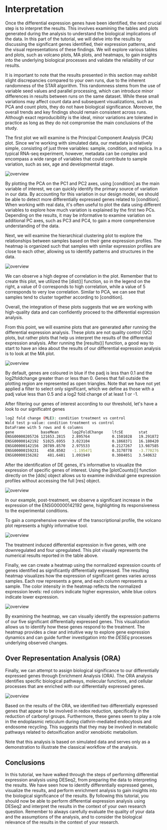 # Interpretation

Once the differential expression genes have been identified, the next crucial step is to interpret the results. This involves examining the tables and plots generated during the analysis to understand the biological implications of the data. In this part of the tutorial, we will delve into the results by discussing the significant genes identified, their expression patterns, and the visual representations of these findings. We will explore various tables and plots, such as volcano plots, MA plots, and heatmaps, to gain insights into the underlying biological processes and validate the reliability of our results.

It is important to note that the results presented in this section may exhibit slight discrepancies compared to your own runs, due to the inherent randomness of the STAR algorithm. This randomness stems from the use of variable seed values and parallel processing, which can introduce minor differences in results between runs on the same dataset. While these small variations may affect count data and subsequent visualizations, such as PCA and count plots, they do not have biological significance. Moreover, the overall trends and key findings should remain consistent across runs. Although exact reproducibility is the ideal, minor variations are tolerated in practice as long as they do not compromise the main conclusions of the study.

The first plot we will examine is the Principal Component Analysis (PCA) plot. Since we're working with simulated data, our metadata is relatively simple, consisting of just three variables: sample, condition, and replica. In a typical RNA-seq experiment, however, metadata can be complex and encompass a wide range of variables that could contribute to sample variation, such as sex, age and developmental stage. 

![overview](./img/PCA.png)

By plotting the PCA on the PC1 and PC2 axes, using [condition] as the main variable of interest, we can quickly identify the primary source of variation in our data. By accounting for this variation in our design model, we should be able to detect more differentially expressed genes related to [condition]. When working with real data, it's often useful to plot the data using different variables to explore how much variation is explained by the first two PCs. Depending on the results, it may be informative to examine variation on additional PC axes, such as PC3 and PC4, to gain a more comprehensive understanding of the data.

Next, we will examine the hierarchical clustering plot to explore the relationships between samples based on their gene expression profiles. The heatmap is organized such that samples with similar expression profiles are close to each other, allowing us to identify patterns and structures in the data.

![overview](./img/hierarchical_clustering.png)

We can observe a high degree of correlation in the plot. Remember that to create this plot, we utilized the [dist()] function, so in the legend on the right, a value of 0 corresponds to high correlation, while a value of 5 corresponds to very low correlation. Similar to PCA, we can see that samples tend to cluster together according to [condition].

Overall, the integration of these plots suggests that we are working with high-quality data and can confidently proceed to the differential expression analysis.

From this point, we will examine plots that are generated after running the differential expression analysis. These plots are not quality control (QC) plots, but rather plots that help us interpret the results of the differential expression analysis. 
After running the [results()] function, a good way to start to have an idea about the results of our differential expression analysis is to look at the MA plot. 

![overview](./img/MA_plot.png)

By default, genes are coloured in blue if the padj is less than 0.1 and the log2foldchange greater than or less than 0. Genes that fall outside the plotting region are represented as open triangles. Note that we have not yet applied a filter to select only significant, which we define as those with a padj value less than 0.5 and a log2 fold change of at least 1 or -1.

After filtering our genes of interest according to our threshold, let's have a look to our significatnt genes

```bash
log2 fold change (MLE): condition treatment vs control 
Wald test p-value: condition treatment vs control 
DataFrame with 5 rows and 6 columns
gene            baseMean      log2FoldChange    lfcSE       stat       pvalue          padj
ENSG00000205726 121653.2815   2.895764          0.1501028   19.291872   6.285623e-83    1.477121e-80
ENSG00000142192  51025.6955   3.023104          0.1868371   16.180420   6.931957e-59    8.145049e-57
ENSG00000142156  20789.8570   2.975533          0.2127267   13.987585   1.856093e-44    1.453940e-42
ENSG00000159231    458.8502   -1.195471         0.3170778   -3.770276   1.630670e-04    9.580189e-03
ENSG00000156282    481.6481   1.091949          0.3084051   3.540632    3.991703e-04    1.876100e-02
```

After the identification of DE genes, it's informative to visualize the expression of specific genes of interest. Using the [plotCounts()] function directly on the [dds] object allows us to examine individual gene expression profiles without accessing the full [res] object.

![overview](./img/plotCounts.png)

In our example, post-treatment, we observe a significant increase in the expression of the ENSG00000142192 gene, highlighting its responsiveness to the experimental conditions.

To gain a comprehensive overview of the transcriptional profile, the volcano plot represents a highly informative tool.

![overview](./img/volcanoplot.png)

The treatment induced differential expression in five genes, with one downregulated and four upregulated. This plot visually represents the numerical results reported in the table above.

Finally, we can create a heatmap using the normalized expression counts of genes identified as significantly differentially expressed. The resulting heatmap visualizes how the expression of significant genes varies across samples. Each row represents a gene, and each column represents a sample. The color intensity in the heatmap reflects the normalized expression levels: red colors indicate higher expression, while blue colors indicate lower expression.

![overview](./img/heatmap_de_genes.png)

By examining the heatmap, we can visually identify the expression patterns of our five significant differentially expressed genes. This visualization allows us to identify how these genes respond to the treatment. The heatmap provides a clear and intuitive way to explore gene expression dynamics and can guide further investigation into the *DESEq* processes underlying observed changes.

## Over Representation Analysis (ORA)

Finally, we can attempt to assign biological significance to our differentially expressed genes through Enrichment Analysis (ORA). The ORA analysis identifies specific biological pathways, molecular functions, and cellular processes that are enriched with our differentially expressed genes.

![overview](./img/enrichment_plot.png)

Based on the results of the ORA, we identified two differentially expressed genes that appear to be involved in redox reduction, specifically in the reduction of carbonyl groups. Furthermore, these genes seem to play a role in the endoplasmic reticulum during clathrin-mediated endocytosis and endosome recycling. This suggests that they may be involved in metabolic pathways related to detoxification and/or xenobiotic metabolism.

Note that this analysis is based on simulated data and serves only as a demonstration to illustrate the classical workflow of the analysis.

## Conclusions

In this tutorial, we have walked through the steps of performing differential expression analysis using DESeq2, from preparing the data to interpreting the results. We have seen how to identify differentially expressed genes, visualize the results, and perform enrichment analysis to gain insights into the biological significance of the results. By following this tutorial, you should now be able to perform differential expression analysis using DESeq2 and interpret the results in the context of your own research question. Remember to always carefully evaluate the quality of your data and the assumptions of the analysis, and to consider the biological relevance of the results in the context of your research.